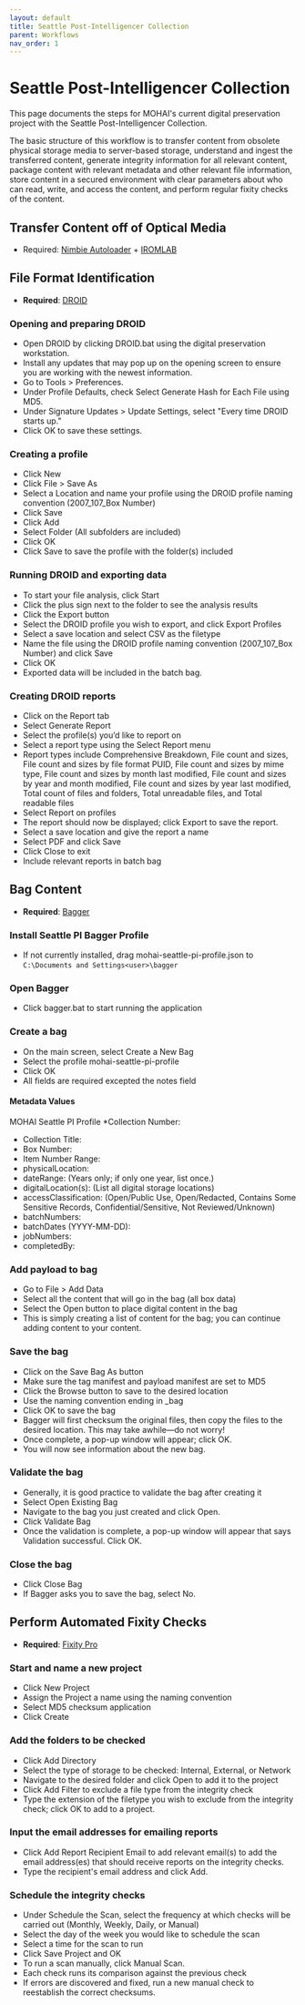 ```yaml
---
layout: default
title: Seattle Post-Intelligencer Collection
parent: Workflows
nav_order: 1
---
```

# Seattle Post-Intelligencer Collection
This page documents the steps for MOHAI's current digital preservation project with the Seattle Post-Intelligencer Collection. 

The basic structure of this workflow is to transfer content from obsolete physical storage media to server-based storage, understand and ingest the transferred content, generate integrity information for all relevant content, package content with relevant metadata and other relevant file information, store content in a secured environment with clear parameters about who can read, write, and access the content, and perform regular fixity checks of the content.

## Transfer Content off of Optical Media
* Required: [Nimbie Autoloader](https://sophiebassfryelibrary.github.io/digarch/tools/equipment-nimbie.html) + [IROMLAB](https://sophiebassfryelibrary.github.io/digarch/tools/software-programs.html#fixity-pro)
  
## File Format Identification
* **Required**: [DROID](https://sophiebassfryelibrary.github.io/digarch/tools/software-programs.html#droid)

### Opening and preparing DROID
* Open DROID by clicking DROID.bat using the digital preservation workstation.
* Install any updates that may pop up on the opening screen to ensure you are working with the newest information.
* Go to Tools > Preferences.
* Under Profile Defaults, check Select Generate Hash for Each File using MD5.
* Under Signature Updates > Update Settings, select "Every time DROID starts up."
* Click OK to save these settings.

### Creating a profile
* Click New
* Click File > Save As
* Select a Location and name your profile using the DROID profile naming convention (2007_107_Box Number)
* Click Save
* Click Add
* Select Folder (All subfolders are included)
* Click OK
* Click Save to save the profile with the folder(s) included

### Running DROID and exporting data
* To start your file analysis, click Start
* Click the plus sign next to the folder to see the analysis results
* Click the Export button
* Select the DROID profile you wish to export, and click Export Profiles
* Select a save location and select CSV as the filetype
* Name the file using the DROID profile naming convention (2007_107_Box Number) and click Save
* Click OK
* Exported data will be included in the batch bag.

### Creating DROID reports
* Click on the Report tab
* Select Generate Report
* Select the profile(s) you’d like to report on
* Select a report type using the Select Report menu
* Report types include Comprehensive Breakdown, File count and sizes, File count and sizes by file format PUID, File count and sizes by mime type, File count and sizes by month last modified, File count and sizes by year and month modified, File count and sizes by year last modified, Total count of files and folders, Total unreadable files, and Total readable files
* Select Report on profiles
* The report should now be displayed; click Export to save the report.
* Select a save location and give the report a name
* Select PDF and click Save
* Click Close to exit
* Include relevant reports in batch bag


## Bag Content
* **Required**: [Bagger](https://sophiebassfryelibrary.github.io/digarch/tools/software-programs.html#bagger)

### Install Seattle PI Bagger Profile
* If not currently installed, drag mohai-seattle-pi-profile.json to <code>C:\Documents and Settings\<user>\bagger</code>

### Open Bagger
* Click bagger.bat to start running the application

### Create a bag
* On the main screen, select Create a New Bag
* Select the profile mohai-seattle-pi-profile
* Click OK
* All fields are required excepted the notes field

#### Metadata Values
MOHAI Seattle PI Profile
*Collection Number:
* Collection Title:
* Box Number:
* Item Number Range:
* physicalLocation:
* dateRange: (Years only; if only one year, list once.)
* digitalLocation(s): (List all digital storage locations)
* accessClassification: (Open/Public Use, Open/Redacted, Contains Some Sensitive Records, Confidential/Sensitive, Not Reviewed/Unknown)
* batchNumbers:
* batchDates (YYYY-MM-DD):
* jobNumbers:
* completedBy:

### Add payload to bag
* Go to File > Add Data
* Select all the content that will go in the bag (all box data)
* Select the Open button to place digital content in the bag
* This is simply creating a list of content for the bag; you can continue adding content to your content.

### Save the bag
* Click on the Save Bag As button
* Make sure the tag manifest and payload manifest are set to MD5
* Click the Browse button to save to the desired location
* Use the naming convention ending in _bag
* Click OK to save the bag
* Bagger will first checksum the original files, then copy the files to the desired location. This may take awhile—do not worry!
* Once complete, a pop-up window will appear; click OK.
* You will now see information about the new bag.

### Validate the bag
* Generally, it is good practice to validate the bag after creating it
* Select Open Existing Bag
* Navigate to the bag you just created and click Open.
* Click Validate Bag
* Once the validation is complete, a pop-up window will appear that says Validation successful. Click OK.

### Close the bag
* Click Close Bag
* If Bagger asks you to save the bag, select No.
  
## Perform Automated Fixity Checks
* **Required**: [Fixity Pro](https://sophiebassfryelibrary.github.io/digarch/tools/software-programs.html#fixity-pro)

### Start and name a new project
* Click New Project
* Assign the Project a name using the naming convention
* Select MD5 checksum application
* Click Create

### Add the folders to be checked
* Click Add Directory
* Select the type of storage to be checked: Internal, External, or Network
* Navigate to the desired folder and click Open to add it to the project
* Click Add Filter to exclude a file type from the integrity check
* Type the extension of the filetype you wish to exclude from the integrity check; click OK to add to a project.

### Input the email addresses for emailing reports
* Click Add Report Recipient Email to add relevant email(s) to add the email address(es) that should receive reports on the integrity checks.
* Type the recipient's email address and click Add.

### Schedule the integrity checks
* Under Schedule the Scan, select the frequency at which checks will be carried out (Monthly, Weekly, Daily, or Manual)
* Select the day of the week you would like to schedule the scan
* Select a time for the scan to run
* Click Save Project and OK
* To run a scan manually, click Manual Scan.
* Each check runs its comparison against the previous check
* If errors are discovered and fixed, run a new manual check to reestablish the correct checksums.
